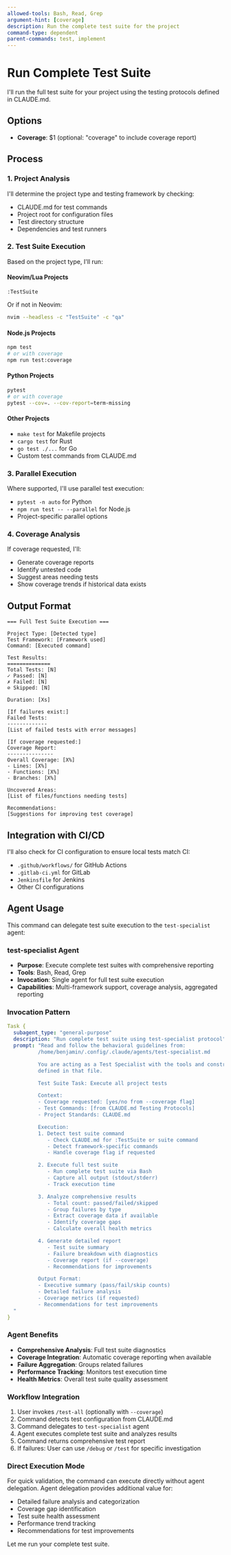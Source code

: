 ```yaml
---
allowed-tools: Bash, Read, Grep
argument-hint: [coverage]
description: Run the complete test suite for the project
command-type: dependent
parent-commands: test, implement
---
```


# Run Complete Test Suite

I'll run the full test suite for your project using the testing protocols defined in CLAUDE.md.

## Options
- **Coverage**: $1 (optional: "coverage" to include coverage report)

## Process

### 1. Project Analysis
I'll determine the project type and testing framework by checking:
- CLAUDE.md for test commands
- Project root for configuration files
- Test directory structure
- Dependencies and test runners

### 2. Test Suite Execution
Based on the project type, I'll run:

#### Neovim/Lua Projects
```vim
:TestSuite
```
Or if not in Neovim:
```bash
nvim --headless -c "TestSuite" -c "qa"
```

#### Node.js Projects
```bash
npm test
# or with coverage
npm run test:coverage
```

#### Python Projects
```bash
pytest
# or with coverage
pytest --cov=. --cov-report=term-missing
```

#### Other Projects
- `make test` for Makefile projects
- `cargo test` for Rust
- `go test ./...` for Go
- Custom test commands from CLAUDE.md

### 3. Parallel Execution
Where supported, I'll use parallel test execution:
- `pytest -n auto` for Python
- `npm run test -- --parallel` for Node.js
- Project-specific parallel options

### 4. Coverage Analysis
If coverage requested, I'll:
- Generate coverage reports
- Identify untested code
- Suggest areas needing tests
- Show coverage trends if historical data exists

## Output Format

```
=== Full Test Suite Execution ===

Project Type: [Detected type]
Test Framework: [Framework used]
Command: [Executed command]

Test Results:
==============
Total Tests: [N]
✓ Passed: [N]
✗ Failed: [N]
⊘ Skipped: [N]

Duration: [Xs]

[If failures exist:]
Failed Tests:
-------------
[List of failed tests with error messages]

[If coverage requested:]
Coverage Report:
---------------
Overall Coverage: [X%]
- Lines: [X%]
- Functions: [X%]
- Branches: [X%]

Uncovered Areas:
[List of files/functions needing tests]

Recommendations:
[Suggestions for improving test coverage]
```

## Integration with CI/CD
I'll also check for CI configuration to ensure local tests match CI:
- `.github/workflows/` for GitHub Actions
- `.gitlab-ci.yml` for GitLab
- `Jenkinsfile` for Jenkins
- Other CI configurations

## Agent Usage

This command can delegate test suite execution to the `test-specialist` agent:

### test-specialist Agent
- **Purpose**: Execute complete test suites with comprehensive reporting
- **Tools**: Bash, Read, Grep
- **Invocation**: Single agent for full test suite execution
- **Capabilities**: Multi-framework support, coverage analysis, aggregated reporting

### Invocation Pattern
```yaml
Task {
  subagent_type: "general-purpose"
  description: "Run complete test suite using test-specialist protocol"
  prompt: "Read and follow the behavioral guidelines from:
          /home/benjamin/.config/.claude/agents/test-specialist.md

          You are acting as a Test Specialist with the tools and constraints
          defined in that file.

          Test Suite Task: Execute all project tests

          Context:
          - Coverage requested: [yes/no from --coverage flag]
          - Test Commands: [from CLAUDE.md Testing Protocols]
          - Project Standards: CLAUDE.md

          Execution:
          1. Detect test suite command
             - Check CLAUDE.md for :TestSuite or suite command
             - Detect framework-specific commands
             - Handle coverage flag if requested

          2. Execute full test suite
             - Run complete test suite via Bash
             - Capture all output (stdout/stderr)
             - Track execution time

          3. Analyze comprehensive results
             - Total count: passed/failed/skipped
             - Group failures by type
             - Extract coverage data if available
             - Identify coverage gaps
             - Calculate overall health metrics

          4. Generate detailed report
             - Test suite summary
             - Failure breakdown with diagnostics
             - Coverage report (if --coverage)
             - Recommendations for improvements

          Output Format:
          - Executive summary (pass/fail/skip counts)
          - Detailed failure analysis
          - Coverage metrics (if requested)
          - Recommendations for test improvements
  "
}
```

### Agent Benefits
- **Comprehensive Analysis**: Full test suite diagnostics
- **Coverage Integration**: Automatic coverage reporting when available
- **Failure Aggregation**: Groups related failures
- **Performance Tracking**: Monitors test execution time
- **Health Metrics**: Overall test suite quality assessment

### Workflow Integration
1. User invokes `/test-all` (optionally with `--coverage`)
2. Command detects test configuration from CLAUDE.md
3. Command delegates to `test-specialist` agent
4. Agent executes complete test suite and analyzes results
5. Command returns comprehensive test report
6. If failures: User can use `/debug` or `/test` for specific investigation

### Direct Execution Mode
For quick validation, the command can execute directly without agent delegation. Agent delegation provides additional value for:
- Detailed failure analysis and categorization
- Coverage gap identification
- Test suite health assessment
- Performance trend tracking
- Recommendations for test improvements

Let me run your complete test suite.